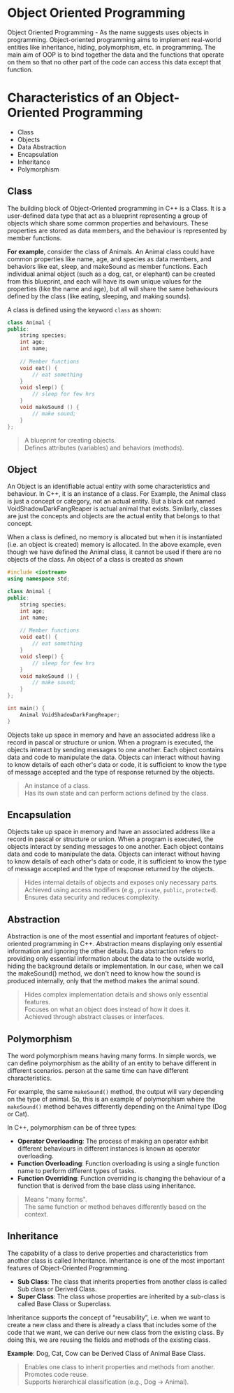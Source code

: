 # Object Oriented Programming

Object Oriented Programming - As the name suggests uses objects in programming. Object-oriented programming aims to implement real-world entities like inheritance, hiding, polymorphism, etc. in programming. The main aim of OOP is to bind together the data and the functions that operate on them so that no other part of the code can access this data except that function.

# Characteristics of an Object-Oriented Programming

- Class
- Objects
- Data Abstraction 
- Encapsulation
- Inheritance
- Polymorphism

## Class

The building block of Object-Oriented programming in C++ is a Class. It is a user-defined data type that act as a blueprint representing a group of objects which share some common properties and behaviours. These properties are stored as data members, and the behaviour is represented by member functions.

**For example**, consider the class of Animals. An Animal class could have common properties like name, age, and species as data members, and behaviors like eat, sleep, and makeSound as member functions. Each individual animal object (such as a dog, cat, or elephant) can be created from this blueprint, and each will have its own unique values for the properties (like the name and age), but all will share the same behaviours defined by the class (like eating, sleeping, and making sounds).

A class is defined using the keyword `class` as shown:

```cpp
class Animal {
public:
    string species;
    int age;
    int name;
    
    // Member functions
    void eat() {
        // eat something
    }
    void sleep() {
        // sleep for few hrs
    }
    void makeSound () {
        // make sound;
    }
};
```

> A blueprint for creating objects. <br> Defines attributes (variables) and behaviors (methods).

## Object

An Object is an identifiable actual entity with some characteristics and behaviour. In C++, it is an instance of a class. For Example, the Animal class is just a concept or category, not an actual entity. But a black cat named VoidShadowDarkFangReaper is actual animal that exists. Similarly, classes are just the concepts and objects are the actual entity that belongs to that concept.

When a class is defined, no memory is allocated but when it is instantiated (i.e. an object is created) memory is allocated. In the above example, even though we have defined the Animal class, it cannot be used if there are no objects of the class. An object of a class is created as shown

```cpp
#include <iostream>
using namespace std;

class Animal {
public:
    string species;
    int age;
    int name;
    
    // Member functions
    void eat() {
        // eat something
    }
    void sleep() {
        // sleep for few hrs
    }
    void makeSound () {
        // make sound;
    }
};

int main() {
    Animal VoidShadowDarkFangReaper;
}
```

Objects take up space in memory and have an associated address like a record in pascal or structure or union. When a program is executed, the objects interact by sending messages to one another. Each object contains data and code to manipulate the data. Objects can interact without having to know details of each other's data or code, it is sufficient to know the type of message accepted and the type of response returned by the objects.

> An instance of a class. <br> Has its own state and can perform actions defined by the class.

## Encapsulation

Objects take up space in memory and have an associated address like a record in pascal or structure or union. When a program is executed, the objects interact by sending messages to one another. Each object contains data and code to manipulate the data. Objects can interact without having to know details of each other's data or code, it is sufficient to know the type of message accepted and the type of response returned by the objects.

> Hides internal details of objects and exposes only necessary parts. <br> Achieved using access modifiers (e.g., `private`, `public`, `protected`). <br> Ensures data security and reduces complexity.

## Abstraction

Abstraction is one of the most essential and important features of object-oriented programming in C++. Abstraction means displaying only essential information and ignoring the other details. Data abstraction refers to providing only essential information about the data to the outside world, hiding the background details or implementation. In our case, when we call the makeSound() method, we don't need to know how the sound is produced internally, only that the method makes the animal sound.

> Hides complex implementation details and shows only essential features. <br> Focuses on what an object does instead of how it does it. <br> Achieved through abstract classes or interfaces.

## Polymorphism

The word polymorphism means having many forms. In simple words, we can define polymorphism as the ability of an entity to behave different in different scenarios. person at the same time can have different characteristics.

For example, the same `makeSound()` method, the output will vary depending on the type of animal. So, this is an example of polymorphism where the `makeSound()` method behaves differently depending on the Animal type (Dog or Cat).

In C++, polymorphism can be of three types:

- **Operator Overloading**: The process of making an operator exhibit different behaviours in different instances is known as operator overloading.
- **Function Overloading**: Function overloading is using a single function name to perform different types of tasks.
- **Function Overriding**: Function overriding is changing the behaviour of a function that is derived from the base class using inheritance.

> Means "many forms". <br> The same function or method behaves differently based on the context.

## Inheritance

The capability of a class to derive properties and characteristics from another class is called Inheritance. Inheritance is one of the most important features of Object-Oriented Programming.

- **Sub Class**: The class that inherits properties from another class is called Sub class or Derived Class.
- **Super Class**: The class whose properties are inherited by a sub-class is called Base Class or Superclass.

Inheritance supports the concept of “reusability”, i.e. when we want to create a new class and there is already a class that includes some of the code that we want, we can derive our new class from the existing class. By doing this, we are reusing the fields and methods of the existing class.

**Example**: Dog, Cat, Cow can be Derived Class of Animal Base Class.

> Enables one class to inherit properties and methods from another. <br> Promotes code reuse. <br> Supports hierarchical classification (e.g., Dog → Animal).

